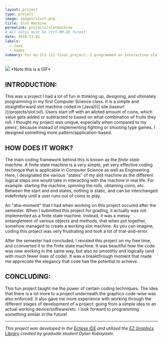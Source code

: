 ```yaml
---
layout: project
type: project
image: images/start.png
title: Slot Machine
permalink: projects/slotmachine
# All dates must be YYYY-MM-DD format!
date: 2018-11-01
labels:
  - Java
  - Games
summary: For my ICS 111 final project, I programmed an interactive slot machine simulation.
---
```


<img class="ui image" src="../images/slot.gif">
               *Note this is a GIF*

## INTRODUCTION:
This was a project I had a lot of fun in thinking up, designing, and ultimately programming in my first Computer Science class. It is a simple and straightforward slot machine coded in [Java]({{ site.baseurl }}/projects/slot.txt). Users start off with an alloted amount of coins, which value gets added or subtracted to based on what combination of fruits they roll. I thought my project was unique, especially when compared to my peers', because instead of implementing fighting or shooting type games, I designed something more pattern/application-based.

## HOW DOES IT WORK?
The main coding framework behind this is known as the *finite state machine*. A finite state machine is a very simple, yet very effective coding techinque that is applicable in Computer Science as well as Engineering. Here, I designated the various "states" of my slot machine as the different logical steps one would take in interacting with the machine in real life. For example: starting the machine, spinning the rolls, obtaining coins, etc. Between the start and end states, nothing is static, and can be interchanged indefinitely until a user runs out of coins to play.

An "aha-moment" that I had when working on this project occured after the semester. When I submitted this project for grading, it actually was not implemented as a finite state machine. Instead, it was a messy entanglement of various objects and methods, that when put together, somehow managed to create a working slot machine. As you can imagine, coding this project was very frustrating and took a lot of trial-and-error.

After the semester had concluded, I revisted this project on my free time, and cconverted it to the finite state machine. It was beautiful how the code was now working in the same way, but also so smoothly and logically (and with much fewer lines of code). It was a breakthrough moment that made me appreciate the elegancy that code has the potential to achieve.

## CONCLUDING:
This fun project taught me the power of certain coding techniques. The idea that there is a lot more to a project underneath the graphics code-wise was also enforced. It also gave me more experience with working through the different stages of development of a project: going from a simple idea to an actual working device/software/etc. I look forward to programming something similar in the future!

***************************************************************************************

*This project was developed in the [Eclipse IDE](https://www.eclipse.org/) and utilized the [EZ Graphics Library](http://www2.hawaii.edu/~dylank/ics111/) created by graduate student Dylan Kobayashi.*

